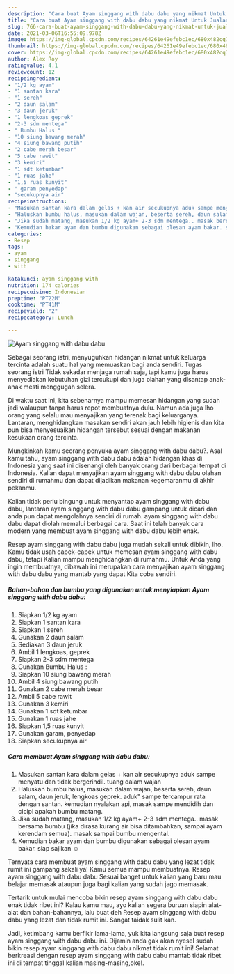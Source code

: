 ```yaml
---
description: "Cara buat Ayam singgang with dabu dabu yang nikmat Untuk Jualan"
title: "Cara buat Ayam singgang with dabu dabu yang nikmat Untuk Jualan"
slug: 766-cara-buat-ayam-singgang-with-dabu-dabu-yang-nikmat-untuk-jualan
date: 2021-03-06T16:55:09.978Z
image: https://img-global.cpcdn.com/recipes/64261e49efebc1ec/680x482cq70/ayam-singgang-with-dabu-dabu-foto-resep-utama.jpg
thumbnail: https://img-global.cpcdn.com/recipes/64261e49efebc1ec/680x482cq70/ayam-singgang-with-dabu-dabu-foto-resep-utama.jpg
cover: https://img-global.cpcdn.com/recipes/64261e49efebc1ec/680x482cq70/ayam-singgang-with-dabu-dabu-foto-resep-utama.jpg
author: Alex Roy
ratingvalue: 4.1
reviewcount: 12
recipeingredient:
- "1/2 kg ayam"
- "1 santan kara"
- "1 sereh"
- "2 daun salam"
- "3 daun jeruk"
- "1 lengkoas geprek"
- "2-3 sdm mentega"
- " Bumbu Halus "
- "10 siung bawang merah"
- "4 siung bawang putih"
- "2 cabe merah besar"
- "5 cabe rawit"
- "3 kemiri"
- "1 sdt ketumbar"
- "1 ruas jahe"
- "1,5 ruas kunyit"
- " garam penyedap"
- "secukupnya air"
recipeinstructions:
- "Masukan santan kara dalam gelas + kan air secukupnya aduk sampe menyatu dan tidak bergerindil. tuang dalam wajan"
- "Haluskan bumbu halus, masukan dalam wajan, beserta sereh, daun salam, daun jeruk, lengkoas geprek. aduk&#34; sampe tercampur rata dengan santan. kemudian nyalakan api, masak sampe mendidih dan cicipi apakah bumbu matang."
- "Jika sudah matang, masukan 1/2 kg ayam+ 2-3 sdm mentega.. masak bersama bumbu (jika dirasa kurang air bisa ditambahkan, sampai ayam kerendam semua). masak sampai bumbu mengental."
- "Kemudian bakar ayam dan bumbu digunakan sebagai olesan ayam bakar. siap sajikan ☺️"
categories:
- Resep
tags:
- ayam
- singgang
- with

katakunci: ayam singgang with 
nutrition: 174 calories
recipecuisine: Indonesian
preptime: "PT22M"
cooktime: "PT41M"
recipeyield: "2"
recipecategory: Lunch

---
```



![Ayam singgang with dabu dabu](https://img-global.cpcdn.com/recipes/64261e49efebc1ec/680x482cq70/ayam-singgang-with-dabu-dabu-foto-resep-utama.jpg)

Sebagai seorang istri, menyuguhkan hidangan nikmat untuk keluarga tercinta adalah suatu hal yang memuaskan bagi anda sendiri. Tugas seorang istri Tidak sekadar menjaga rumah saja, tapi kamu juga harus menyediakan kebutuhan gizi tercukupi dan juga olahan yang disantap anak-anak mesti menggugah selera.

Di waktu  saat ini, kita sebenarnya mampu memesan hidangan yang sudah jadi walaupun tanpa harus repot membuatnya dulu. Namun ada juga lho orang yang selalu mau menyajikan yang terenak bagi keluarganya. Lantaran, menghidangkan masakan sendiri akan jauh lebih higienis dan kita pun bisa menyesuaikan hidangan tersebut sesuai dengan makanan kesukaan orang tercinta. 



Mungkinkah kamu seorang penyuka ayam singgang with dabu dabu?. Asal kamu tahu, ayam singgang with dabu dabu adalah hidangan khas di Indonesia yang saat ini disenangi oleh banyak orang dari berbagai tempat di Indonesia. Kalian dapat menyajikan ayam singgang with dabu dabu olahan sendiri di rumahmu dan dapat dijadikan makanan kegemaranmu di akhir pekanmu.

Kalian tidak perlu bingung untuk menyantap ayam singgang with dabu dabu, lantaran ayam singgang with dabu dabu gampang untuk dicari dan anda pun dapat mengolahnya sendiri di rumah. ayam singgang with dabu dabu dapat diolah memalui berbagai cara. Saat ini telah banyak cara modern yang membuat ayam singgang with dabu dabu lebih enak.

Resep ayam singgang with dabu dabu juga mudah sekali untuk dibikin, lho. Kamu tidak usah capek-capek untuk memesan ayam singgang with dabu dabu, tetapi Kalian mampu menghidangkan di rumahmu. Untuk Anda yang ingin membuatnya, dibawah ini merupakan cara menyajikan ayam singgang with dabu dabu yang mantab yang dapat Kita coba sendiri.

<!--inarticleads1-->

##### Bahan-bahan dan bumbu yang digunakan untuk menyiapkan Ayam singgang with dabu dabu:

1. Siapkan 1/2 kg ayam
1. Siapkan 1 santan kara
1. Siapkan 1 sereh
1. Gunakan 2 daun salam
1. Sediakan 3 daun jeruk
1. Ambil 1 lengkoas, geprek
1. Siapkan 2-3 sdm mentega
1. Gunakan  Bumbu Halus :
1. Siapkan 10 siung bawang merah
1. Ambil 4 siung bawang putih
1. Gunakan 2 cabe merah besar
1. Ambil 5 cabe rawit
1. Gunakan 3 kemiri
1. Gunakan 1 sdt ketumbar
1. Gunakan 1 ruas jahe
1. Siapkan 1,5 ruas kunyit
1. Gunakan  garam, penyedap
1. Siapkan secukupnya air




<!--inarticleads2-->

##### Cara membuat Ayam singgang with dabu dabu:

1. Masukan santan kara dalam gelas + kan air secukupnya aduk sampe menyatu dan tidak bergerindil. tuang dalam wajan
1. Haluskan bumbu halus, masukan dalam wajan, beserta sereh, daun salam, daun jeruk, lengkoas geprek. aduk&#34; sampe tercampur rata dengan santan. kemudian nyalakan api, masak sampe mendidih dan cicipi apakah bumbu matang.
1. Jika sudah matang, masukan 1/2 kg ayam+ 2-3 sdm mentega.. masak bersama bumbu (jika dirasa kurang air bisa ditambahkan, sampai ayam kerendam semua). masak sampai bumbu mengental.
1. Kemudian bakar ayam dan bumbu digunakan sebagai olesan ayam bakar. siap sajikan ☺️




Ternyata cara membuat ayam singgang with dabu dabu yang lezat tidak rumit ini gampang sekali ya! Kamu semua mampu membuatnya. Resep ayam singgang with dabu dabu Sesuai banget untuk kalian yang baru mau belajar memasak ataupun juga bagi kalian yang sudah jago memasak.

Tertarik untuk mulai mencoba bikin resep ayam singgang with dabu dabu enak tidak ribet ini? Kalau kamu mau, ayo kalian segera buruan siapin alat-alat dan bahan-bahannya, lalu buat deh Resep ayam singgang with dabu dabu yang lezat dan tidak rumit ini. Sangat taidak sulit kan. 

Jadi, ketimbang kamu berfikir lama-lama, yuk kita langsung saja buat resep ayam singgang with dabu dabu ini. Dijamin anda gak akan nyesel sudah bikin resep ayam singgang with dabu dabu nikmat tidak rumit ini! Selamat berkreasi dengan resep ayam singgang with dabu dabu mantab tidak ribet ini di tempat tinggal kalian masing-masing,oke!.

